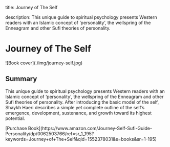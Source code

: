 title: Journey of The Self

description: This unique guide to spiritual psychology presents Western readers with an Islamic concept of ‘personality’, the wellspring of the Enneagram and other Sufi theories of personality.

# Journey of The Self

<div markdown="1" class="cover-image">
![Book cover](./img/journey-self.jpg)
</div>

## Summary

This unique guide to spiritual psychology presents Western readers with an Islamic concept of ‘personality’, the wellspring of the Enneagram and other Sufi theories of personality. After introducing the basic model of the self, Shaykh Haeri describes a simple yet complete outline of the self’s emergence, development, sustenance, and growth toward its highest potential.

<div markdown="3" class="purchase-link">
[Purchase Book](https://www.amazon.com/Journey-Self-Sufi-Guide-Personality/dp/0062503766/ref=sr_1_195?keywords=Journey+of+The+Self&qid=1552378031&s=books&sr=1-195)
</div>

